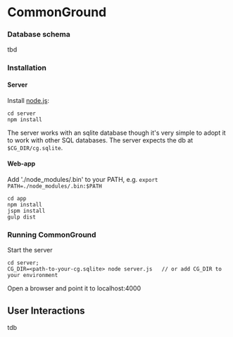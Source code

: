 # CommonGround 


### Database schema

tbd


### Installation
#### Server
Install [node.js](https://nodejs.org/en/download): 
```shell
cd server
npm install
```

The server works with an sqlite database though it's very simple to adopt it to work with other SQL databases. The server expects the db at `$CG_DIR/cg.sqlite`.

#### Web-app
Add './node_modules/.bin' to your PATH, e.g. `export PATH=./node_modules/.bin:$PATH`

```shell
cd app
npm install
jspm install
gulp dist
```

### Running CommonGround
Start the server
```
cd server;
CG_DIR=<path-to-your-cg.sqlite> node server.js   // or add CG_DIR to your environment
```
Open a browser and point it to localhost:4000

## User Interactions
tdb


